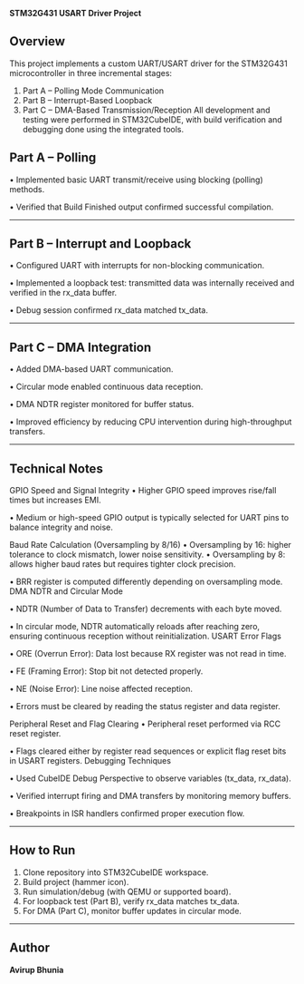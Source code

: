 **STM32G431 USART Driver Project**
## Overview
This project implements a custom UART/USART driver for the STM32G431 microcontroller in three incremental stages:
1.	Part A – Polling Mode Communication
2.	Part B – Interrupt-Based Loopback
3.	Part C – DMA-Based Transmission/Reception
All development and testing were performed in STM32CubeIDE, with build verification and debugging done using the integrated tools.

## Part A – Polling
•	Implemented basic UART transmit/receive using blocking (polling) methods.

•	Verified that Build Finished output confirmed successful compilation.
________________________________________
## Part B – Interrupt and Loopback
•	Configured UART with interrupts for non-blocking communication.

•	Implemented a loopback test: transmitted data was internally received and verified in the rx_data buffer.

•	Debug session confirmed rx_data matched tx_data.
________________________________________
## Part C – DMA Integration
•	Added DMA-based UART communication.

•	Circular mode enabled continuous data reception.

•	DMA NDTR register monitored for buffer status.

•	Improved efficiency by reducing CPU intervention during high-throughput transfers.
________________________________________
## Technical Notes
GPIO Speed and Signal Integrity
•	Higher GPIO speed improves rise/fall times but increases EMI.

•	Medium or high-speed GPIO output is typically selected for UART pins to balance integrity and noise.

Baud Rate Calculation (Oversampling by 8/16)
•	Oversampling by 16: higher tolerance to clock mismatch, lower noise sensitivity.
•	Oversampling by 8: allows higher baud rates but requires tighter clock precision.

•	BRR register is computed differently depending on oversampling mode.
DMA NDTR and Circular Mode

•	NDTR (Number of Data to Transfer) decrements with each byte moved.

•	In circular mode, NDTR automatically reloads after reaching zero, ensuring continuous reception without reinitialization.
USART Error Flags

•	ORE (Overrun Error): Data lost because RX register was not read in time.

•	FE (Framing Error): Stop bit not detected properly.

•	NE (Noise Error): Line noise affected reception.

•	Errors must be cleared by reading the status register and data register.

Peripheral Reset and Flag Clearing
•	Peripheral reset performed via RCC reset register.

•	Flags cleared either by register read sequences or explicit flag reset bits in USART registers.
Debugging Techniques

•	Used CubeIDE Debug Perspective to observe variables (tx_data, rx_data).

•	Verified interrupt firing and DMA transfers by monitoring memory buffers.

•	Breakpoints in ISR handlers confirmed proper execution flow.
________________________________________
## How to Run
1.	Clone repository into STM32CubeIDE workspace.
2.	Build project (hammer icon).
3.	Run simulation/debug (with QEMU or supported board).
4.	For loopback test (Part B), verify rx_data matches tx_data.
5.	For DMA (Part C), monitor buffer updates in circular mode.
________________________________________
## Author

**Avirup Bhunia**
